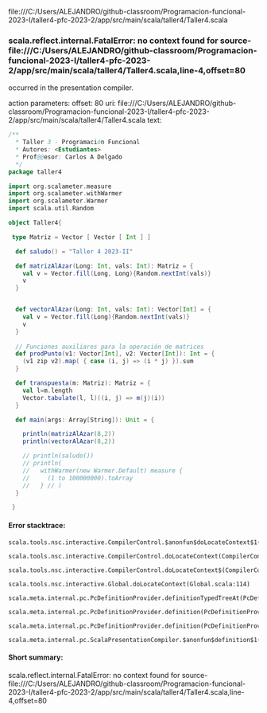 file:///C:/Users/ALEJANDRO/github-classroom/Programacion-funcional-2023-I/taller4-pfc-2023-2/app/src/main/scala/taller4/Taller4.scala
### scala.reflect.internal.FatalError: no context found for source-file:///C:/Users/ALEJANDRO/github-classroom/Programacion-funcional-2023-I/taller4-pfc-2023-2/app/src/main/scala/taller4/Taller4.scala,line-4,offset=80

occurred in the presentation compiler.

action parameters:
offset: 80
uri: file:///C:/Users/ALEJANDRO/github-classroom/Programacion-funcional-2023-I/taller4-pfc-2023-2/app/src/main/scala/taller4/Taller4.scala
text:
```scala
/**
  * Taller 3 - Programación Funcional
  * Autores: <Estudiantes>
  * Prof@@esor: Carlos A Delgado
  */
package taller4

import org.scalameter.measure
import org.scalameter.withWarmer
import org.scalameter.Warmer
import scala.util.Random

object Taller4{

 type Matriz = Vector [ Vector [ Int ] ]

  def saludo() = "Taller 4 2023-II"

  def matrizAlAzar(Long: Int, vals: Int): Matriz = {
    val v = Vector.fill(Long, Long){Random.nextInt(vals)}
    v
  }


  def vectorAlAzar(Long: Int, vals: Int): Vector[Int] = {
    val v = Vector.fill(Long){Random.nextInt(vals)}
    v
  }
  
  // Funciones auxiliares para la operación de matrices
  def prodPunto(v1: Vector[Int], v2: Vector[Int]): Int = {
    (v1 zip v2).map( { case (i, j) => (i * j) }).sum
  }

  def transpuesta(m: Matriz): Matriz = {
    val l=m.length
    Vector.tabulate(l, l)((i, j) => m(j)(i))
  }

  def main(args: Array[String]): Unit = {

    println(matrizAlAzar(8,2))
    println(vectorAlAzar(8,2))

    // println(saludo())
    // println(
    //   withWarmer(new Warmer.Default) measure {
    //     (1 to 100000000).toArray
    //   } // ) 
  }

 }

```



#### Error stacktrace:

```
scala.tools.nsc.interactive.CompilerControl.$anonfun$doLocateContext$1(CompilerControl.scala:100)
	scala.tools.nsc.interactive.CompilerControl.doLocateContext(CompilerControl.scala:100)
	scala.tools.nsc.interactive.CompilerControl.doLocateContext$(CompilerControl.scala:99)
	scala.tools.nsc.interactive.Global.doLocateContext(Global.scala:114)
	scala.meta.internal.pc.PcDefinitionProvider.definitionTypedTreeAt(PcDefinitionProvider.scala:151)
	scala.meta.internal.pc.PcDefinitionProvider.definition(PcDefinitionProvider.scala:68)
	scala.meta.internal.pc.PcDefinitionProvider.definition(PcDefinitionProvider.scala:16)
	scala.meta.internal.pc.ScalaPresentationCompiler.$anonfun$definition$1(ScalaPresentationCompiler.scala:321)
```
#### Short summary: 

scala.reflect.internal.FatalError: no context found for source-file:///C:/Users/ALEJANDRO/github-classroom/Programacion-funcional-2023-I/taller4-pfc-2023-2/app/src/main/scala/taller4/Taller4.scala,line-4,offset=80
